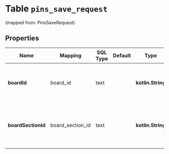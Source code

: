 
# Table `pins_save_request`
(mapped from: PinsSaveRequest)

## Properties
Name | Mapping | SQL Type | Default | Type | Description | Notes
---- | ------- | -------- | ------- | ---- | ----------- | -----
**boardId** | board_id | text |  | **kotlin.String** | Unique identifier of the board to which the pin will be saved. |  [optional]
**boardSectionId** | board_section_id | text |  | **kotlin.String** | Unique identifier of the board section to which the pin will be saved. |  [optional]




